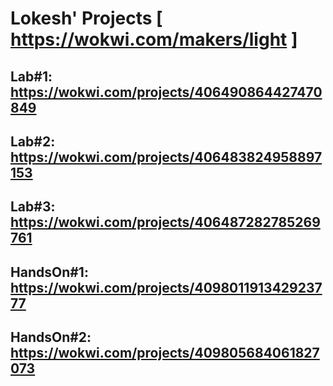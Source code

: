 # Lokesh' Projects [ https://wokwi.com/makers/light ]

## Lab#1: https://wokwi.com/projects/406490864427470849

## Lab#2: https://wokwi.com/projects/406483824958897153

## Lab#3: https://wokwi.com/projects/406487282785269761

## HandsOn#1: https://wokwi.com/projects/409801191342923777

## HandsOn#2: https://wokwi.com/projects/409805684061827073 
